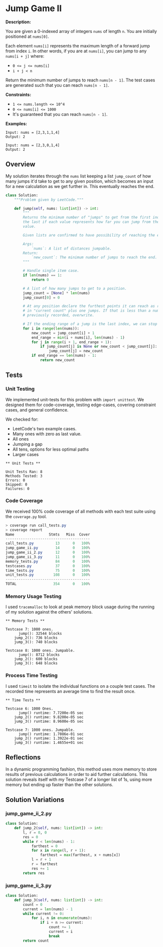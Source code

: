 # Jump Game II

**Description:**

You are given a 0-indexed array of integers `nums` of length `n`. You are initially positioned at `nums[0]`.

Each element `nums[i]` represents the maximum length of a forward jump from index `i`. In other words, if you are at `nums[i]`, you can jump to any `nums[i + j]` where:

- `0 <= j <= nums[i]`
- `i + j < n`

Return the minimum number of jumps to reach `nums[n - 1]`. The test cases are generated such that you can reach `nums[n - 1]`.

**Constraints:**

- `1 <= nums.length <= 10^4`
- `0 <= nums[i] <= 1000`
- It's guaranteed that you can reach `nums[n - 1]`.

**Examples:**

```text
Input: nums = [2,3,1,1,4]
Output: 2

Input: nums = [2,3,0,1,4]
Output: 2
```

## Overview

My solution iterates through the `nums` list keeping a list `jump_count` of how many jumps it'd take to get to any given position, which becomes an input for a new calculation as we get further in. This eventually reaches the end.

```python
class Solution:
    """Problem given by LeetCode."""

    def jump(self, nums: list[int]) -> int:
        """
        Returns the minimum number of "jumps" to get from the first index to
        the last if each value represents how far you can jump from the current
        value.

        Given lists are confirmed to have possibility of reaching the end.

        Args:
            `nums`: A list of distances jumpable.
        Return:
            `new_count`: The minimum number of jumps to reach the end.
        """

        # Handle single item case.
        if len(nums) == 1:
            return 0

        # A list of how many jumps to get to a position.
        jump_count = [None] * len(nums)
        jump_count[0] = 0

        # At any position declare the furthest points it can reach as reachable
        # in "current count" plus one jumps. If that is less than a number
        # previously recorded, overwrite.

        # If the ending range of a jump is the last index, we can stop search.
        for i in range(len(nums)):
            new_count = jump_count[i] + 1
            end_range = min(i + nums[i], len(nums) - 1)
            for j in range(i + 1, end_range + 1):
                if jump_count[j] is None or new_count < jump_count[j]:
                    jump_count[j] = new_count
            if end_range == len(nums) - 1:
                return new_count
```

## Tests

### Unit Testing

We implemented unit-tests for this problem with `import unittest`. We designed them for code-coverage, testing edge-cases, covering constraint cases, and general confidence.

We checked for:

- LeetCode's two example cases.
- Many ones with zero as last value.
- All ones
- Jumping a gap
- All tens, options for less optimal paths
- Larger cases

```text
** Unit Tests **

Unit Tests Ran: 8
Methods Tested: 3
Errors: 0
Skipped: 0
Failures: 0
```

### Code Coverage

We received 100% code coverage of all methods with each test suite using the `coverage.py` tool.

```PowerShell
> coverage run call_tests.py
> coverage report
Name                Stmts   Miss  Cover
---------------------------------------
call_tests.py          13      0   100%
jump_game_ii.py        14      0   100%
jump_game_ii_2.py      12      0   100%
jump_game_ii_3.py      11      0   100%
memory_tests.py        84      0   100%
testcases.py           37      0   100%
time_tests.py          75      0   100%
unit_tests.py         108      0   100%
---------------------------------------
TOTAL                 354      0   100%
```

### Memory Usage Testing

I used `tracemalloc` to look at peak memory block usage during the running of my solution against the others' solutions.

```text
** Memory Tests **

Testcase 7: 1000 ones.
      jump(): 32544 blocks
    jump_2(): 736 blocks
    jump_3(): 740 blocks

Testcase 8: 1000 ones. Jumpable.
      jump(): 8712 blocks
    jump_2(): 600 blocks
    jump_3(): 648 blocks
```

### Process Time Testing

I used `timeit` to isolate the individual functions on a couple test cases. The recorded time represents an average time to find the result once.

```text
** Time Tests **

Testcase 6: 1000 Ones.
      jump() runtime: 7.7200e-05 sec
    jump_2() runtime: 9.8200e-05 sec
    jump_3() runtime: 8.9600e-05 sec

Testcase 7: 1000 ones. Jumpable.
      jump() runtime: 1.7086e-01 sec
    jump_2() runtime: 1.3922e-01 sec
    jump_3() runtime: 1.4655e+01 sec
```

## Reflections

In a dynamic programming fashion, this method uses more memory to store results of previous calculations in order to aid further calculations. This solution reveals itself with my Testcase 7 of a longer list of 1s, using more memory but ending up faster than the other solutions.

## Solution Variations

### jump_game_ii_2.py

```python
class Solution:
    def jump_2(self, nums: list[int]) -> int:
        l, r = 0, 0
        res = 0
        while r < len(nums) - 1:
            farthest = 0
            for x in range(l, r + 1):
                farthest = max(farthest, x + nums[x])
            l = r + 1
            r = farthest
            res += 1
        return res
```

### jump_game_ii_3.py

```python
class Solution:
    def jump_3(self, nums: list[int]) -> int:
        count = 0
        current = len(nums) - 1
        while current != 0:
            for i, n in enumerate(nums):
                if i + n >= current:
                    count += 1
                    current = i
                    break
        return count
```
